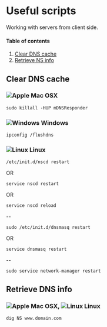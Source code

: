 # Useful scripts 
Working with servers from client side.

#### Table of contents
1. [Clear DNS cache](#clear-dns-cache)
2. [Retrieve NS info](#retrieve-ns-info)

## Clear DNS cache

### ![Apple](http://yaro.info/assets/brand/apple/apple-logo@24.png) Mac OSX
`sudo killall -HUP mDNSResponder`

### ![Windows](http://yaro.info/assets/brand/microsoft/windows-logo@24.png) Windows
`ipconfig /flushdns`

### ![Linux](http://yaro.info/assets/brand/linux/linux-logo@24.png) Linux
`/etc/init.d/nscd restart`

OR

`service nscd restart`

OR

`service nscd reload`

--

`sudo /etc/init.d/dnsmasq restart`

OR

`service dnsmasq restart`

--

`sudo service network-manager restart`


## Retrieve DNS info

### ![Apple](http://yaro.info/assets/brand/apple/apple-logo@24.png) Mac OSX, ![Linux](http://yaro.info/assets/brand/linux/linux-logo@24.png) Linux

`dig NS www.domain.com`